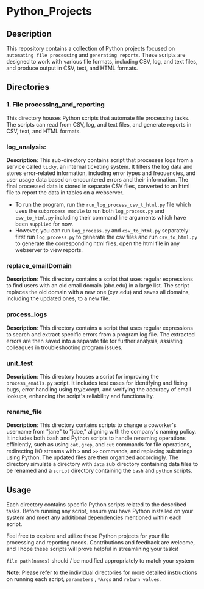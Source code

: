 # Python_Projects
## Description

This repository contains a collection of Python projects focused on `automating file processing` and `generating reports`. These scripts are designed to work with various file formats, including CSV, log, and text files, and produce output in CSV, text, and HTML formats.

## Directories

### 1. File processing_and_reporting

This directory houses Python scripts that automate file processing tasks. The scripts can read from CSV, log, and text files, and generate reports in CSV, text, and HTML formats.

### log_analysis:
**Description**: This sub-directory contains script that processes logs from a service called `ticky`, an internal ticketing system. It filters the log data and stores error-related information, including error types and frequencies, and user usage data based on encountered errors and their information. The final processed data is stored in separate CSV files, converted to an html file to report the data in tables on a webserver.
  - To run the program, run the `run_log_process_csv_t_html.py` file which uses the `subprocess module` to run both `log_process.py` and `csv_to_html.py` including their command line arguments which have been `supplied` for now.
  - However, you can run `log_process.py` and `csv_to_html.py` separately: first run `log_process.py` to generate the csv files and run `csv_to_html.py` to generate the corresponding html files. open the html file in any webserver to view reports.

### replace_emailDomain

**Description**: This directory contains a script that uses regular expressions to find users with an old email domain (abc.edu) in a large list. The script replaces the old domain with a new one (xyz.edu) and saves all domains, including the updated ones, to a new file.

### process_logs

**Description**: This directory contains a script that uses regular expressions to search and extract specific errors from a program log file. The extracted errors are then saved into a separate file for further analysis, assisting colleagues in troubleshooting program issues.

### unit_test

**Description**: This directory houses a script for improving the `process_emails.py` script. It includes test cases for identifying and fixing bugs, error handling using try/except, and verifying the accuracy of email lookups, enhancing the script's reliability and functionality.

### rename_file

**Description**: This directory contains scripts to change a coworker's username from "jane" to "jdoe," aligning with the company's naming policy. It includes both bash and Python scripts to handle renaming operations efficiently, such as using `cat`, `grep`, and `cut` commands for file operations, redirecting I/O streams with `>` and `>>` commands, and replacing substrings using Python. The updated files are then organized accordingly. The directory simulate a directory with `data` sub directory containing data files to be renamed and a `script` directory containing the `bash` and `python` scripts.


## Usage

Each directory contains specific Python scripts related to the described tasks. Before running any script, ensure you have Python installed on your system and meet any additional dependencies mentioned within each script.

Feel free to explore and utilize these Python projects for your file processing and reporting needs. Contributions and feedback are welcome, and I hope these scripts will prove helpful in streamlining your tasks!

`file path(names)` should / be modified appropriately to match your system

**Note**: Please refer to the individual directories for more detailed instructions on running each script, `parameters` , `*Args` and `return values`.


